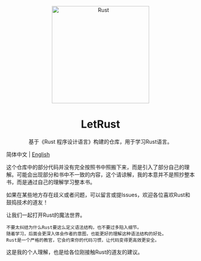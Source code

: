 <p align="center">
  <img alt="Rust" width="260" src="https://i-blog.csdnimg.cn/blog_migrate/303338b4b813e091576565c7c4c152c3.png">
</p>

<h1 align="center">LetRust</h1>

<div align="center">

基于《Rust 程序设计语言》构建的仓库，用于学习Rust语言。

</div>

简体中文 | [English](./READMD_en.md)

这个仓库中的部分代码并没有完全按照书中照搬下来，而是引入了部分自己的理解。可能会出现部分和书中不一致的内容，这个请谅解，我的本意并不是照抄整本书，而是通过自己的理解学习整本书。

如果在某些地方存在歧义或者问题，可以留言或提Issues，欢迎各位喜欢Rust和鼓捣技术的道友！

让我们一起打开Rust的魔法世界。



```
不要太纠结为什么Rust要这么定义语法结构，也不要过多陷入细节。
随着学习，后面会更深入体会作者的意图，也能更好的理解这种语法结构的好处。
Rust是一个严格的教官，它会约束你的代码习惯，让代码变得更高效更安全。
```
这是我的个人理解，也是给各位刚接触Rust的道友的建议。